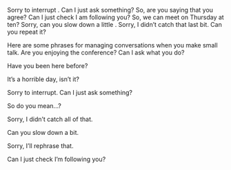 

Sorry to interrupt . Can I just ask something?
So, are you saying that you agree?
Can I just check I am following you?
So, we can meet on Thursday at ten?
Sorry, can you slow down a little .
Sorry, I didn’t catch that last bit. Can you repeat it?



Here are some phrases for managing conversations when you make small talk.
Are you enjoying the conference?
Can I ask what you do?

Have you been here before?

It’s a horrible day, isn’t it?

Sorry to interrupt. Can I just ask something?

So do you mean...?

Sorry, I didn’t catch all of that.

Can you slow down a bit.

Sorry, I’ll rephrase that.

Can I just check I’m following you?
